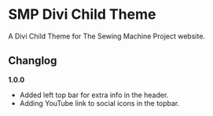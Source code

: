 # SMP Divi Child Theme

A Divi Child Theme for The Sewing Machine Project website.

## Changlog

__1.0.0__
* Added left top bar for extra info in the header.
* Adding YouTube link to social icons in the topbar.